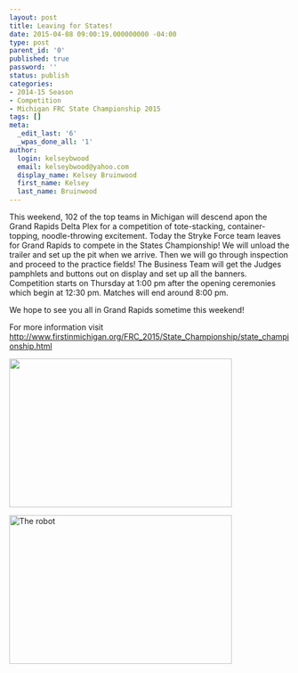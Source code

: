 ```yaml
---
layout: post
title: Leaving for States!
date: 2015-04-08 09:00:19.000000000 -04:00
type: post
parent_id: '0'
published: true
password: ''
status: publish
categories:
- 2014-15 Season
- Competition
- Michigan FRC State Championship 2015
tags: []
meta:
  _edit_last: '6'
  _wpas_done_all: '1'
author:
  login: kelseybwood
  email: kelseybwood@yahoo.com
  display_name: Kelsey Bruinwood
  first_name: Kelsey
  last_name: Bruinwood
---
```

<p>This weekend, 102 of the top teams in Michigan will descend apon the Grand Rapids Delta Plex for a competition of tote-stacking, container-topping, noodle-throwing excitement. Today the Stryke Force team leaves for Grand Rapids to compete in the States Championship! We will unload the trailer and set up the pit when we arrive. Then we will go through inspection and proceed to the practice fields! The Business Team will get the Judges pamphlets and buttons out on display and set up all the banners. Competition starts on Thursday at 1:00 pm after the opening ceremonies which begin at 12:30 pm. Matches will end around 8:00 pm.</p>
<p>We hope to see you all in Grand Rapids sometime this weekend!</p>
<p>For more information visit <a href="http://www.firstinmichigan.org/FRC_2015/State_Championship/state_championship.html">http://www.firstinmichigan.org/FRC_2015/State_Championship/state_championship.html</a></p>
<p><a href="http://strykeforce.org/wp-content/uploads/2015/03/Cory-Gabe.jpg"><img class="alignnone size-full wp-image-1488" src="{{ site.baseurl }}/assets/images/Cory-Gabe.jpg" alt="" width="400" height="267" /></a></p>
<p><a href="http://strykeforce.org/wp-content/uploads/2015/03/Robot-2.jpg"><img class="size-full wp-image-1498" src="{{ site.baseurl }}/assets/images/Robot-2.jpg" alt="The robot" width="400" height="267" /></a></p>
<p>&nbsp;</p>
<p>&nbsp;</p>
